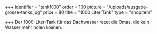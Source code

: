 +++
identifier = "tank1000"
order = 100
picture = "/uploads/ausgabe-grosse-tanks.jpg"
price = 80
title = "1000 Liter Tank"
type = "shopitem"

+++
Der 1000-Liter-Tank für das Dachwasser rettet die Omas, die kein Wasser mehr holen können.